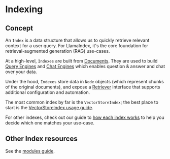 # Indexing

## Concept

An `Index` is a data structure that allows us to quickly retrieve relevant context for a user query.
For LlamaIndex, it's the core foundation for retrieval-augmented generation (RAG) use-cases.

At a high-level, `Indexes` are built from [Documents](/python/framework/module_guides/loading/documents_and_nodes).
They are used to build [Query Engines](/python/framework/module_guides/deploying/query_engine) and [Chat Engines](/python/framework/module_guides/deploying/chat_engines)
which enables question & answer and chat over your data.

Under the hood, `Indexes` store data in `Node` objects (which represent chunks of the original documents), and expose a [Retriever](/python/framework/module_guides/querying/retriever) interface that supports additional configuration and automation.

The most common index by far is the `VectorStoreIndex`; the best place to start is the [VectorStoreIndex usage guide](/python/framework/module_guides/indexing/vector_store_index).

For other indexes, check out our guide to [how each index works](/python/framework/module_guides/indexing/index_guide) to help you decide which one matches your use-case.

## Other Index resources

See the [modules guide](/python/framework/module_guides/indexing/modules).
